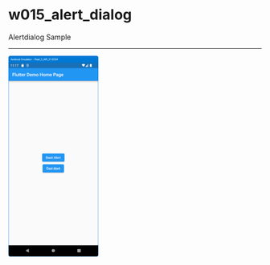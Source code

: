 # w015_alert_dialog

Alertdialog Sample
<HR>
<img src="https://github.com/VedatBiner/flutter-codes/blob/master/widgets_templates/w015_alert_dialog/screen_shots/img-01.png" height="400em"/>
